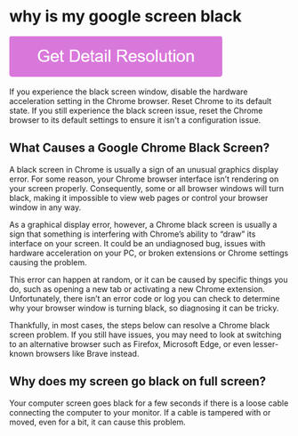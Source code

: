 # why is my google screen black

[![why is my google screen black](gett-stateed.png)](https://github.com/windowsreport/why.is.my.google.screen.black/)

If you experience the black screen window, disable the hardware acceleration setting in the Chrome browser. Reset Chrome to its default state. If you still experience the black screen issue, reset the Chrome browser to its default settings to ensure it isn't a configuration issue.

## What Causes a Google Chrome Black Screen?

A black screen in Chrome is usually a sign of an unusual graphics display error. For some reason, your Chrome browser interface isn’t rendering on your screen properly. Consequently, some or all browser windows will turn black, making it impossible to view web pages or control your browser window in any way.

As a graphical display error, however, a Chrome black screen is usually a sign that something is interfering with Chrome’s ability to “draw” its interface on your screen. It could be an undiagnosed bug, issues with hardware acceleration on your PC, or broken extensions or Chrome settings causing the problem.

This error can happen at random, or it can be caused by specific things you do, such as opening a new tab or activating a new Chrome extension. Unfortunately, there isn’t an error code or log you can check to determine why your browser window is turning black, so diagnosing it can be tricky.

Thankfully, in most cases, the steps below can resolve a Chrome black screen problem. If you still have issues, you may need to look at switching to an alternative browser such as Firefox, Microsoft Edge, or even lesser-known browsers like Brave instead.

## Why does my screen go black on full screen?

Your computer screen goes black for a few seconds if there is a loose cable connecting the computer to your monitor. If a cable is tampered with or moved, even for a bit, it can cause this problem.
